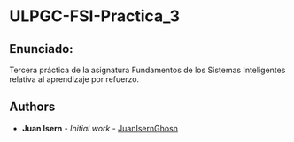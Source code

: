 # ULPGC-FSI-Practica_3

## Enunciado:

Tercera práctica de la asignatura Fundamentos de los Sistemas Inteligentes relativa al aprendizaje por refuerzo.

## Authors
* **Juan Isern** - *Initial work* - [JuanIsernGhosn](https://github.com/JuanIsernGhosn/)
